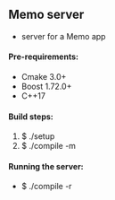 ## Memo server
- server for a Memo app

#### Pre-requirements:
- Cmake 3.0+
- Boost 1.72.0+
- C++17

#### Build steps:
1) $ ./setup
2) $ ./compile -m

#### Running the server:
- $ ./compile -r
